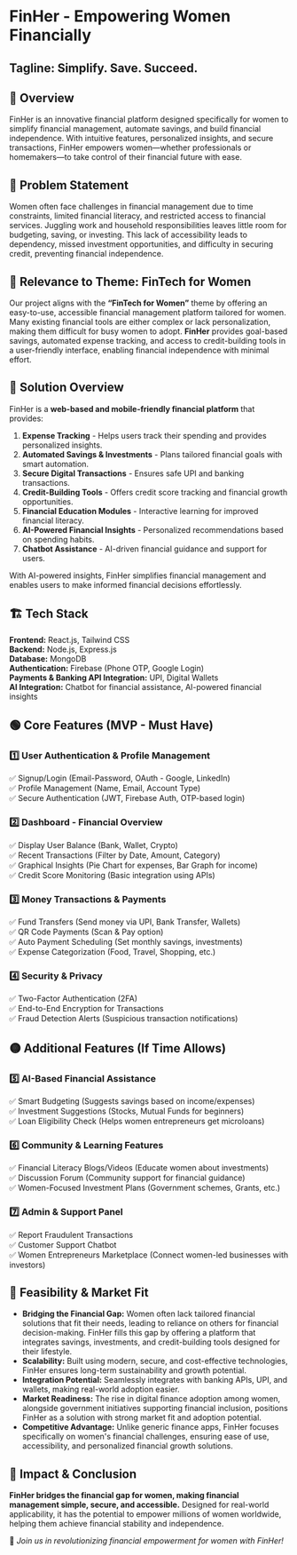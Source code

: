 # FinHer - Empowering Women Financially

## Tagline: **Simplify. Save. Succeed.**

## 📌 Overview

FinHer is an innovative financial platform designed specifically for women to simplify financial management, automate savings, and build financial independence. With intuitive features, personalized insights, and secure transactions, FinHer empowers women—whether professionals or homemakers—to take control of their financial future with ease.

## 🚀 Problem Statement

Women often face challenges in financial management due to time constraints, limited financial literacy, and restricted access to financial services. Juggling work and household responsibilities leaves little room for budgeting, saving, or investing. This lack of accessibility leads to dependency, missed investment opportunities, and difficulty in securing credit, preventing financial independence.

## 🎯 Relevance to Theme: **FinTech for Women**

Our project aligns with the **“FinTech for Women”** theme by offering an easy-to-use, accessible financial management platform tailored for women. Many existing financial tools are either complex or lack personalization, making them difficult for busy women to adopt. **FinHer** provides goal-based savings, automated expense tracking, and access to credit-building tools in a user-friendly interface, enabling financial independence with minimal effort.

## 🌟 Solution Overview

FinHer is a **web-based and mobile-friendly financial platform** that provides:

1. **Expense Tracking** - Helps users track their spending and provides personalized insights.
2. **Automated Savings & Investments** - Plans tailored financial goals with smart automation.
3. **Secure Digital Transactions** - Ensures safe UPI and banking transactions.
4. **Credit-Building Tools** - Offers credit score tracking and financial growth opportunities.
5. **Financial Education Modules** - Interactive learning for improved financial literacy.
6. **AI-Powered Financial Insights** - Personalized recommendations based on spending habits.
7. **Chatbot Assistance** - AI-driven financial guidance and support for users.

With AI-powered insights, FinHer simplifies financial management and enables users to make informed financial decisions effortlessly.

## 🏗️ Tech Stack

**Frontend:** React.js, Tailwind CSS\
**Backend:** Node.js, Express.js\
**Database:** MongoDB\
**Authentication:** Firebase (Phone OTP, Google Login)\
**Payments & Banking API Integration:** UPI, Digital Wallets\
**AI Integration:** Chatbot for financial assistance, AI-powered financial insights

## 🟢 Core Features (MVP - Must Have)

### 1️⃣ User Authentication & Profile Management

✅ Signup/Login (Email-Password, OAuth - Google, LinkedIn)\
✅ Profile Management (Name, Email, Account Type)\
✅ Secure Authentication (JWT, Firebase Auth, OTP-based login)

### 2️⃣ Dashboard - Financial Overview

✅ Display User Balance (Bank, Wallet, Crypto)\
✅ Recent Transactions (Filter by Date, Amount, Category)\
✅ Graphical Insights (Pie Chart for expenses, Bar Graph for income)\
✅ Credit Score Monitoring (Basic integration using APIs)

### 3️⃣ Money Transactions & Payments

✅ Fund Transfers (Send money via UPI, Bank Transfer, Wallets)\
✅ QR Code Payments (Scan & Pay option)\
✅ Auto Payment Scheduling (Set monthly savings, investments)\
✅ Expense Categorization (Food, Travel, Shopping, etc.)

### 4️⃣ Security & Privacy

✅ Two-Factor Authentication (2FA)\
✅ End-to-End Encryption for Transactions\
✅ Fraud Detection Alerts (Suspicious transaction notifications)

## 🟡 Additional Features (If Time Allows)

### 5️⃣ AI-Based Financial Assistance

✅ Smart Budgeting (Suggests savings based on income/expenses)\
✅ Investment Suggestions (Stocks, Mutual Funds for beginners)\
✅ Loan Eligibility Check (Helps women entrepreneurs get microloans)

### 6️⃣ Community & Learning Features

✅ Financial Literacy Blogs/Videos (Educate women about investments)\
✅ Discussion Forum (Community support for financial guidance)\
✅ Women-Focused Investment Plans (Government schemes, Grants, etc.)

### 7️⃣ Admin & Support Panel

✅ Report Fraudulent Transactions\
✅ Customer Support Chatbot\
✅ Women Entrepreneurs Marketplace (Connect women-led businesses with investors)

## 🔑 Feasibility & Market Fit

- **Bridging the Financial Gap:** Women often lack tailored financial solutions that fit their needs, leading to reliance on others for financial decision-making. FinHer fills this gap by offering a platform that integrates savings, investments, and credit-building tools designed for their lifestyle.
- **Scalability:** Built using modern, secure, and cost-effective technologies, FinHer ensures long-term sustainability and growth potential.
- **Integration Potential:** Seamlessly integrates with banking APIs, UPI, and wallets, making real-world adoption easier.
- **Market Readiness:** The rise in digital finance adoption among women, alongside government initiatives supporting financial inclusion, positions FinHer as a solution with strong market fit and adoption potential.
- **Competitive Advantage:** Unlike generic finance apps, FinHer focuses specifically on women's financial challenges, ensuring ease of use, accessibility, and personalized financial growth solutions.

## 🎯 Impact & Conclusion

**FinHer bridges the financial gap for women, making financial management simple, secure, and accessible.** Designed for real-world applicability, it has the potential to empower millions of women worldwide, helping them achieve financial stability and independence.

🚀 *Join us in revolutionizing financial empowerment for women with FinHer!*

